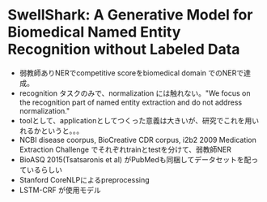 # SwellShark: A Generative Model for Biomedical Named Entity Recognition without Labeled Data

* 弱教師ありNERでcompetitive scoreをbiomedical domain でのNERで達成。
* recognition タスクのみで、normalization には触れない。"We focus on the recognition part of
named entity extraction and do not address normalization."
* toolとして、applicationとしてつくった意義は大きいが、研究でこれを用いれるかというと。。。
* NCBI disease coorpus, BioCreative CDR corpus, i2b2 2009 Medication Extraction Challenge でそれぞれtrainとtestを分けて、弱教師NER
* BioASQ 2015(Tsatsaronis et al) がPubMedも同梱してデータセットを配っているらしい
* Stanford CoreNLPによるpreprocessing
* LSTM-CRF が使用モデル
